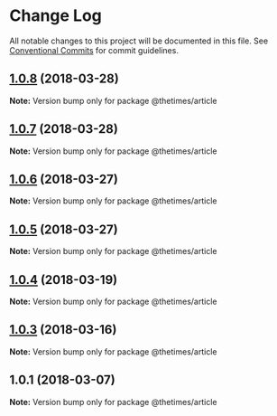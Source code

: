 # Change Log

All notable changes to this project will be documented in this file.
See [Conventional Commits](https://conventionalcommits.org) for commit guidelines.

<a name="1.0.8"></a>
## [1.0.8](https://github.com/newsuk/times-xnative/compare/@thetimes/article@1.0.7...@thetimes/article@1.0.8) (2018-03-28)




**Note:** Version bump only for package @thetimes/article

<a name="1.0.7"></a>
## [1.0.7](https://github.com/newsuk/times-xnative/compare/@thetimes/article@1.0.6...@thetimes/article@1.0.7) (2018-03-28)




**Note:** Version bump only for package @thetimes/article

<a name="1.0.6"></a>
## [1.0.6](https://github.com/newsuk/times-xnative/compare/@thetimes/article@1.0.5...@thetimes/article@1.0.6) (2018-03-27)




**Note:** Version bump only for package @thetimes/article

<a name="1.0.5"></a>
## [1.0.5](https://github.com/newsuk/times-xnative/compare/@thetimes/article@1.0.4...@thetimes/article@1.0.5) (2018-03-27)




**Note:** Version bump only for package @thetimes/article

<a name="1.0.4"></a>
## [1.0.4](https://github.com/newsuk/times-xnative/compare/@thetimes/article@1.0.3...@thetimes/article@1.0.4) (2018-03-19)




**Note:** Version bump only for package @thetimes/article

<a name="1.0.3"></a>
## [1.0.3](https://github.com/newsuk/times-xnative/compare/@thetimes/article@1.0.1...@thetimes/article@1.0.3) (2018-03-16)




**Note:** Version bump only for package @thetimes/article

<a name="1.0.1"></a>
## 1.0.1 (2018-03-07)




**Note:** Version bump only for package @thetimes/article

